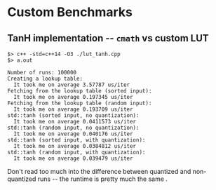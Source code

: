 
# Custom Benchmarks

## TanH implementation -- `cmath` vs custom LUT

```console
$> c++ -std=c++14 -O3 ./lut_tanh.cpp
$> a.out

Number of runs: 100000
Creating a lookup table:
  It took me on average 3.57787 us/iter
Fetching from the lookup table (sorted input):
  It took me on average 0.197345 us/iter
Fetching from the lookup table (random input):
  It took me on average 0.193709 us/iter
std::tanh (sorted input, no quantization):
  It took me on average 0.0411573 us/iter
std::tanh (random input, no quantization):
  It took me on average 0.040176 us/iter
std::tanh (sorted input, with quantization):
  It took me on average 0.0384812 us/iter
std::tanh (random input, with quantization):
  It took me on average 0.039479 us/iter
```

Don't read too much into the difference between quantized and non-quantized runs -- the runtime is pretty much the same
.
